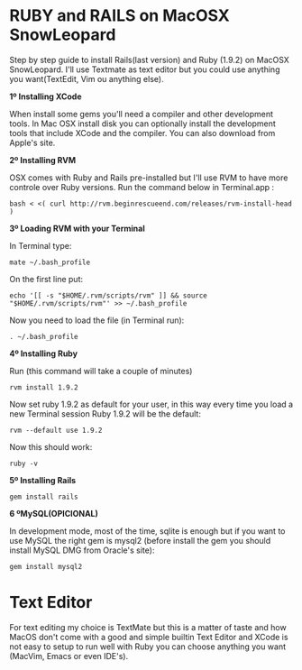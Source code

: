 RUBY and RAILS on MacOSX SnowLeopard
===

Step by step guide to install Rails(last version) and Ruby (1.9.2) on MacOSX SnowLeopard. I'll use Textmate as text editor but you could use anything you want(TextEdit, Vim ou anything else).

**1º Installing XCode**

When install some gems you'll need a compiler and other development tools. In Mac OSX install disk you can optionally install the development tools that include XCode and the compiler. You can also download from Apple's site.

**2º Installing RVM**

OSX comes with Ruby and Rails pre-installed but I'll use RVM to have more controle over Ruby versions. Run the command below in Terminal.app :

    bash < <( curl http://rvm.beginrescueend.com/releases/rvm-install-head )

**3º Loading RVM with your Terminal**

In Terminal type:

    mate ~/.bash_profile

On the first line put:

    echo '[[ -s "$HOME/.rvm/scripts/rvm" ]] && source "$HOME/.rvm/scripts/rvm"' >> ~/.bash_profile
    
Now you need to load the file (in Terminal run):

    . ~/.bash_profile
    
**4º Installing Ruby**

Run (this command will take a couple of minutes)

    rvm install 1.9.2
    
Now set ruby 1.9.2 as default for your user, in this way every time you load a new Terminal session Ruby 1.9.2 will be the default:

    rvm --default use 1.9.2
    
Now this should work:

    ruby -v
    
**5º Installing Rails**

    gem install rails
    
**6 ºMySQL(OPICIONAL)**

In development mode, most of the time, sqlite is enough but if you want to use MySQL the right gem is mysql2 (before install the gem you should install MySQL DMG from Oracle's site):

    gem install mysql2    
    
Text Editor
===

For text editing my choice is TextMate but this is a matter of taste and how MacOS don't come with a good and simple builtin Text Editor and XCode is not easy to setup to run well with Ruby you can choose anything you want (MacVim, Emacs or even IDE's).